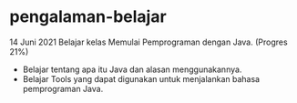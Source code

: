 # pengalaman-belajar

14 Juni 2021
Belajar kelas Memulai Pemprograman dengan Java. (Progres 21%)
* Belajar tentang apa itu Java dan alasan menggunakannya.
* Belajar Tools yang dapat digunakan untuk menjalankan bahasa pemprograman Java.
